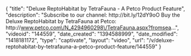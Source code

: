 {
    "title": "Deluxe ReptoHabitat by TetraFauna - A Petco Product Feature",
    "description": "Subscribe to our channel: http:\/\/bit.ly\/12dY9oO Buy the Deluxe ReptoHabitat by TetraFauna at Petco: http:\/\/www.petco.com\/N_4294960298\/TetraFauna.aspx?fromsea...",
    "videoid": "144559",
    "date_created": "1394588999",
    "date_modified": "1418181172",
    "type": "captivate",
    "layout": "video",
    "url": "\/v\/deluxe-reptohabitat-by-tetrafauna-a-petco-product-feature\/144559"
}